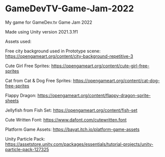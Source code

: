 # GameDevTV-Game-Jam-2022
My game for GameDev.tv Game Jam 2022

Made using Unity version 2021.3.1f1

Assets used:

Free city background used in Prototype scene: https://opengameart.org/content/city-background-repetitive-3

Cute Girl Free Sprites: https://opengameart.org/content/cute-girl-free-sprites

Cat from Cat & Dog Free Sprites: https://opengameart.org/content/cat-dog-free-sprites

Flappy Dragon: https://opengameart.org/content/flappy-dragon-sprite-sheets

Jellyfish from Fish Set: https://opengameart.org/content/fish-set

Cute Written Font: https://www.dafont.com/cutewritten.font

Platform Game Assets: https://bayat.itch.io/platform-game-assets

Unity Particle Pack: https://assetstore.unity.com/packages/essentials/tutorial-projects/unity-particle-pack-127325
